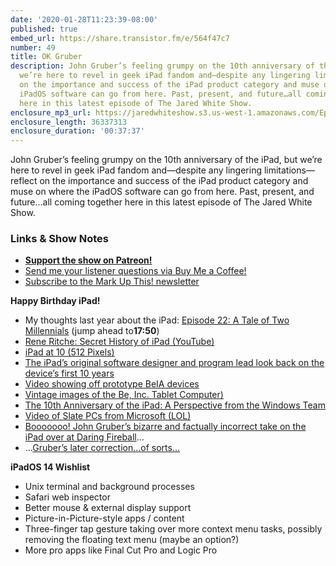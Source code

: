 ```yaml
---
date: '2020-01-28T11:23:39-08:00'
published: true
embed_url: https://share.transistor.fm/e/564f47c7
number: 49
title: OK Gruber
description: John Gruber’s feeling grumpy on the 10th anniversary of the iPad, but
  we’re here to revel in geek iPad fandom and—despite any lingering limitations—reflect
  on the importance and success of the iPad product category and muse on where the
  iPadOS software can go from here. Past, present, and future…all coming together
  here in this latest episode of The Jared White Show.
enclosure_mp3_url: https://jaredwhiteshow.s3.us-west-1.amazonaws.com/Episode%2049%20-%20OK%20Gruber.mp3
enclosure_length: 36337313
enclosure_duration: '00:37:37'
---
```


John Gruber’s feeling grumpy on the 10th anniversary of the iPad, but we’re here to revel in geek iPad fandom and—despite any lingering limitations—reflect on the importance and success of the iPad product category and muse on where the iPadOS software can go from here. Past, present, and future…all coming together here in this latest episode of The Jared White Show.

### Links & Show Notes

* <a href="https://www.patreon.com/essentiallifejared" rel="payment"><strong>Support the show on Patreon!</strong></a>
* [Send me your listener questions via Buy Me a Coffee!](https://www.buymeacoffee.com/jaredwhite)
* [Subscribe to the Mark Up This! newsletter](https://jaredwhite.com/newsletters/)

**Happy Birthday iPad!**

* My thoughts last year about the iPad: [Episode 22: A Tale of Two Millennials](https://jaredwhite.com/podcast/22/) (jump ahead to**17:50**)
* [Rene Ritche: Secret History of iPad (YouTube)](https://www.youtube.com/watch?v=473-MoxNLjM)
* [iPad at 10 (512 Pixels)](https://512pixels.net/2020/01/ipad-at-10/)
* [The iPad’s original software designer and program lead look back on the device’s first 10 years](https://www.inputmag.com/tech/the-ipads-original-software-designer-and-program-lead-look-back-on-the-devices-first-10-years)
* [Video showing off prototype BeIA devices](https://www.youtube.com/watch?v=--bLSaBtYFs&t=2m)
* [Vintage images of the Be, Inc. Tablet Computer)](http://retrofficina4004.blogspot.com/2015/09/be-inc-tablet-computer-dvt-engineering.html)
* [The 10th Anniversary of the iPad: A Perspective from the Windows Team](https://medium.learningbyshipping.com/the-10th-anniversary-of-the-ipad-a-perspective-from-the-windows-team-eaca7f94c5cc)
* [Video of Slate PCs from Microsoft (LOL)](https://www.youtube.com/watch?v=En7cdBhlrGU&feature=share)
* [Booooooo! John Gruber’s bizarre and factually incorrect take on the iPad over at Daring Fireball](https://daringfireball.net/2020/01/the_ipad_awkwardly_turns_10)…
* …[Gruber’s later correction…of sorts…](https://daringfireball.net/linked/2020/01/28/ipados-multitasking-without-the-dock)

**iPadOS 14 Wishlist**

* Unix terminal and background processes
* Safari web inspector
* Better mouse & external display support
* Picture-in-Picture-style apps / content
* Three-finger tap gesture taking over more context menu tasks, possibly removing the floating text menu (maybe an option?)
* More pro apps like Final Cut Pro and Logic Pro